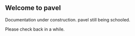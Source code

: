 ## Welcome to pavel

Documentation under construction.
pavel still being schooled.

Please check back in a while.

<script>
  window.watsonAssistantChatOptions = {
      integrationID: "a5ac8bdb-0615-402d-9a41-0f89bff8a695", // The ID of this integration.
      region: "eu-gb", // The region your integration is hosted in.
      serviceInstanceID: "181ad6ff-a10c-4d9c-82e4-1a17ec791a84", // The ID of your service instance.
      onLoad: function(instance) { instance.render(); }
    };
  setTimeout(function(){
    const t=document.createElement('script');
    t.src="https://web-chat.global.assistant.watson.appdomain.cloud/loadWatsonAssistantChat.js";
    document.head.appendChild(t);
  });
</script>
